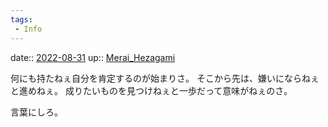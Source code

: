 ```yaml
---
tags:
 - Info
---
```


date:: [2022-08-31](Daily_Note/2022-08-31.md)
up:: [Merai_Hezagami](../Bar/Novel/Nacaria/Merai_Hezagami.md)

何にも持たねぇ自分を肯定するのが始まりさ。
そこから先は、嫌いにならねぇと進めねぇ。
成りたいものを見つけねぇと一歩だって意味がねぇのさ。

言葉にしろ。